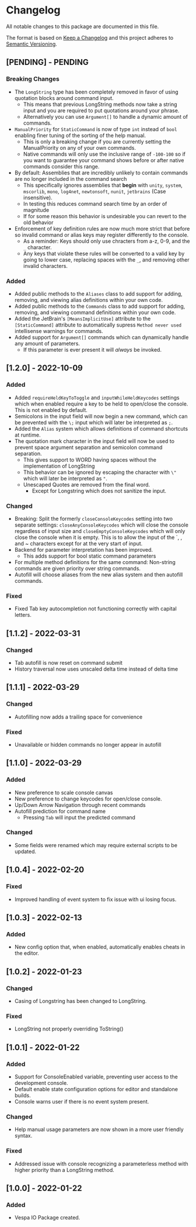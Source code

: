 # Changelog

All notable changes to this package are documented in this file.

The format is based on [Keep a Changelog](http://keepachangelog.com/en/1.0.0/) and this project adheres to [Semantic Versioning](http://semver.org/spec/v2.0.0.html).

## [PENDING] - PENDING

### Breaking Changes

- The `LongString` type has been completely removed in favor of using quotation blocks around command input.
	- This means that previous LongString methods now take a string input and you are required to put quotations around your phrase.
	- Alternatively you can use `Argument[]` to handle a dynamic amount of commands.
- `ManualPriority` for `StaticCommand` is now of type `int` instead of `bool` enabling finer tuning of the sorting of the help manual.
	- This is only a breaking change if you are currently setting the ManualPriority on any of your own commands.
	- Native commands will only use the inclusive range of `-100-100` so if you want to guarantee your command shows before or after native commands consider this range.
- By default: Assemblies that are incredibly unlikely to contain commands are no longer included in the command search
	- This specifically ignores assemblies that **begin** with `unity`, `system`, `mscorlib`, `mono`, `log4net`, `newtonsoft`, `nunit`, `jetbrains` (Case insensitive).
	- In testing this reduces command search time by an order of magnitude
	- If for some reason this behavior is undesirable you can revert to the old behavior
- Enforcement of key definition rules are now much more strict that before so invalid command or alias keys may register differently to the console.
	- As a reminder: Keys should only use chracters from a-z, 0-9, and the `_` character.
    - Any keys that violate these rules will be converted to a valid key by going to lower case, replacing spaces with the `_`, and removing other invalid characters.

### Added

- Added public methods to the `Aliases` class to add support for adding, removing, and viewing alias definitions within your own code.
- Added public methods to the `Commands` class to add support for adding, removing, and viewing command definitions within your own code.
- Added the JetBrain's `[MeansImplicitUse]` attribute to the `[StaticCommand]` attribute to automatically supress `Method never used` intellisense warnings for commands.
- Added support for `Argument[]` commands which can dynamically handle any amount of parameters.
	- If this parameter is ever present it will *always* be invoked.

## [1.2.0] - 2022-10-09

### Added

- Added `requireHeldKeyToToggle` and `inputWhileHeldKeycodes` settings which when enabled require a key to be held to open/close the console. This is not enabled by default.
- Semicolons in the input field will now begin a new command, which can be prevented with the `\;` input which will later be interpreted as `;`.
- Added the `Alias` system which allows definitions of command shortcuts at runtime.
- The quotation mark character in the input field will now be used to prevent space argument separation and semicolon command separation.
	- This gives support to WORD having spaces without the implementation of LongString
	- This behavior can be ignored by escaping the character with `\"` which will later be interpreted as `"`.
	- Unescaped Quotes are removed from the final word.
		- Except for Longstring which does not sanitize the input.

### Changed

- Breaking: Split the formerly `closeConsoleKeycodes` setting into two separate settings: `closeAnyConsoleKeycodes` which will close the console regardless of input size
  and `closeEmptyConsoleKeycodes` which will only close the console when it is empty. This is to allow the input of the `, \, and ~ characters except for at the very start of input.
- Backend for parameter interpretation has been improved.
	- This adds support for bool static command parameters
- For multiple method definitions for the same command: Non-string commands are given priority over string commands.
- Autofill will choose aliases from the new alias system and then autofill commands.

### Fixed

- Fixed Tab key autocompletion not functioning correctly with capital letters.

## [1.1.2] - 2022-03-31

### Changed

- Tab autofill is now reset on command submit
- History traversal now uses unscaled delta time instead of delta time

## [1.1.1] - 2022-03-29

### Changed

- Autofilling now adds a trailing space for convenience

### Fixed

- Unavailable or hidden commands no longer appear in autofill

## [1.1.0] - 2022-03-29

### Added

- New preference to scale console canvas
- New preference to change keycodes for open/close console.
- Up/Down Arrow Navigation through recent commands
- Autofill prediction for command name
	- Pressing `Tab` will input the predicted command

### Changed

- Some fields were renamed which may require external scripts to be updated.

## [1.0.4] - 2022-02-20

### Fixed

- Improved handling of event system to fix issue with ui losing focus.

## [1.0.3] - 2022-02-13

### Added

- New config option that, when enabled, automatically enables cheats in the editor.

## [1.0.2] - 2022-01-23

### Changed

- Casing of Longstring has been changed to LongString.

### Fixed

- LongString not properly overriding ToString()

## [1.0.1] - 2022-01-22

### Added

- Support for ConsoleEnabled variable, preventing user access to the development console.
- Default enable state configuration options for editor and standalone builds.
- Console warns user if there is no event system present.

### Changed

- Help manual usage parameters are now shown in a more user friendly syntax.

### Fixed

- Addressed issue with console recognizing a parameterless method with higher priority than a LongString method.

## [1.0.0] - 2022-01-22

### Added

- Vespa IO Package created.